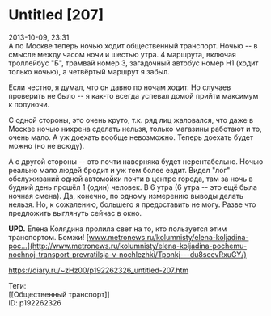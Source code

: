 Untitled [207]
===============

   
 2013-10-09, 23:31   
  А по Москве теперь ночью ходит общественный транспорт. Ночью -- в смысле между часом ночи и шестью утра. 4 маршрута, включая троллейбус "Б", трамвай номер 3, загадочный автобус номер Н1 (ходит только ночью), а четвёртый маршрут я забыл.   
   
 Если честно, я думал, что он давно по ночам ходит. Но случаев проверить не было -- я как-то всегда успевал домой прийти максимум к полуночи.   
   
 С одной стороны, это очень круто, т.к. ряд лиц жаловался, что даже в Москве ночью нихрена сделать нельзя, только магазины работают и то, очень мало. А уж доехать вообще невозможно. Теперь доехать будет можно (но не всюду).   
   
 А с другой стороны -- это почти наверняка будет нерентабельно. Ночью реально мало людей бродит и уж тем более ездит. Видел "лог" обслуживаний одной автомойки почти в центре города, там за ночь в будний день прошёл 1 (один) человек. В 6 утра (6 утра -- это ещё была ночная смена). Да, конечно, по одному измерению выводы делать нельзя. Но, к сожалению, большего я предоставить не могу. Разве что предложить выглянуть сейчас в окно.   
   
  **UPD.**  Елена Колядина пролила свет на то, кто пользуется этим транспортом. Бомжи!  [www.metronews.ru/kolumnisty/elena-koljadina-poc...](http://www.metronews.ru/kolumnisty/elena-koljadina-pochemu-nochnoj-transport-prevratilsja-v-nochlezhki/Tponkj---du8seevRxuGY/)    
    
 <https://diary.ru/~zHz00/p192262326_untitled-207.htm>   
   
 Теги:   
 [[Общественный транспорт]]   
 ID: p192262326